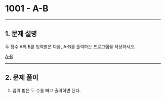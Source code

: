 # 1001 -  A-B

<hr/>

## 1. 문제 설명

두 정수 A와 B를 입력받은 다음, A-B를 출력하는 프로그램을 작성하시오.

[A-B](<https://www.acmicpc.net/problem/1001>)

------

## 2. 문제 풀이

1. 입력 받은 두 수를 빼고 출력하면 된다.
